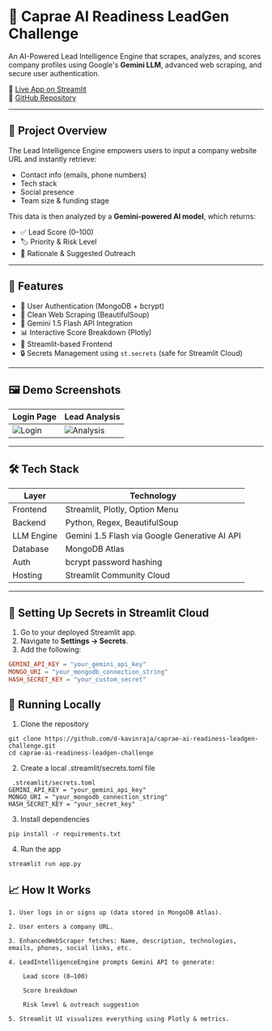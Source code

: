 # 🧠 Caprae AI Readiness LeadGen Challenge

An AI-Powered Lead Intelligence Engine that scrapes, analyzes, and scores company profiles using Google's **Gemini LLM**, advanced web scraping, and secure user authentication.

🔗 [Live App on Streamlit](https://caprae-ai-readiness-leadgen-challenge.streamlit.app/)  
📁 [GitHub Repository](https://github.com/d-kavinraja/caprae-ai-readiness-leadgen-challenge)

---

## 📌 Project Overview

The Lead Intelligence Engine empowers users to input a company website URL and instantly retrieve:

- Contact info (emails, phone numbers)
- Tech stack
- Social presence
- Team size & funding stage

This data is then analyzed by a **Gemini-powered AI model**, which returns:

- ✅ Lead Score (0–100)
- 🏷️ Priority & Risk Level
- 🧠 Rationale & Suggested Outreach

---

## 🔧 Features

- 🔐 User Authentication (MongoDB + bcrypt)
- 🧽 Clean Web Scraping (BeautifulSoup)
- 🧠 Gemini 1.5 Flash API Integration
- 📊 Interactive Score Breakdown (Plotly)
- 🚀 Streamlit-based Frontend
- 🔒 Secrets Management using `st.secrets` (safe for Streamlit Cloud)

---

## 🖼️ Demo Screenshots

| Login Page | Lead Analysis |
|------------|----------------|
| ![Login](https://github.com/user-attachments/assets/d0307e26-dda9-4fe2-a15a-52724f401bd2)| ![Analysis](https://github.com/user-attachments/assets/582753a9-4fb9-4646-8768-000480b11f9a)


---

## 🛠️ Tech Stack

| Layer         | Technology                             |
|--------------|-----------------------------------------|
| Frontend     | Streamlit, Plotly, Option Menu          |
| Backend      | Python, Regex, BeautifulSoup            |
| LLM Engine   | Gemini 1.5 Flash via Google Generative AI API |
| Database     | MongoDB Atlas                           |
| Auth         | bcrypt password hashing                 |
| Hosting      | Streamlit Community Cloud               |

---

## 🔐 Setting Up Secrets in Streamlit Cloud

1. Go to your deployed Streamlit app.
2. Navigate to **Settings → Secrets**.
3. Add the following:

```toml
GEMINI_API_KEY = "your_gemini_api_key"
MONGO_URI = "your_mongodb_connection_string"
HASH_SECRET_KEY = "your_custom_secret"
```
## 🚀 Running Locally
1. Clone the repository
```
git clone https://github.com/d-kavinraja/caprae-ai-readiness-leadgen-challenge.git
cd caprae-ai-readiness-leadgen-challenge
```

2. Create a local .streamlit/secrets.toml file
```
 .streamlit/secrets.toml
GEMINI_API_KEY = "your_gemini_api_key"
MONGO_URI = "your_mongodb_connection_string"
HASH_SECRET_KEY = "your_secret_key"
```

3. Install dependencies
```
pip install -r requirements.txt
```
4. Run the app
```
streamlit run app.py
```
## 📈 How It Works

    1. User logs in or signs up (data stored in MongoDB Atlas).

    2. User enters a company URL.

    3. EnhancedWebScraper fetches: Name, description, technologies, emails, phones, social links, etc.

    4. LeadIntelligenceEngine prompts Gemini API to generate:

        Lead score (0–100)

        Score breakdown

        Risk level & outreach suggestion

    5. Streamlit UI visualizes everything using Plotly & metrics.


